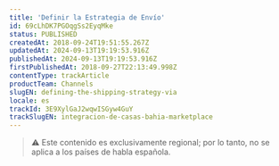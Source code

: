 ```yaml
---
title: 'Definir la Estrategia de Envío'
id: 69cLhDK7PGOqgSs2EyqMke
status: PUBLISHED
createdAt: 2018-09-24T19:51:55.267Z
updatedAt: 2024-09-13T19:19:53.916Z
publishedAt: 2024-09-13T19:19:53.916Z
firstPublishedAt: 2018-09-27T22:13:49.998Z
contentType: trackArticle
productTeam: Channels
slugEN: defining-the-shipping-strategy-via
locale: es
trackId: 3E9XylGaJ2wqwISGyw4GuY
trackSlugEN: integracion-de-casas-bahia-marketplace
---
```


> ⚠️ Este contenido es exclusivamente regional; por lo tanto, no se aplica a los países de habla española.
